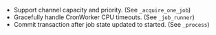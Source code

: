 - Support channel capacity and priority. (See `_acquire_one_job`)
- Gracefully handle CronWorker CPU timeouts. (See `_job_runner`)
- Commit transaction after job state updated to started. (See
  `_process`)
